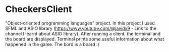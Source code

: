 # CheckersClient
"Object-oriented programming languages" project.
In this project I used SFML and ASIO library (https://www.youtube.com/@javidx9 - Link to the channel I learnt about ASIO library). After running a client, the terminal and the board are displayed. Terminal prints some useful information about what happened in the game. The bord is a board :) 
